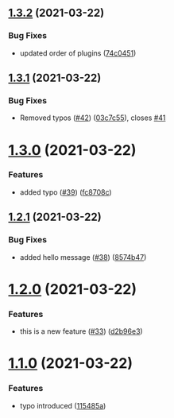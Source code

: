 ## [1.3.2](https://github.com/daylesalmon/gh-action-test-repo/compare/v1.3.1...v1.3.2) (2021-03-22)


### Bug Fixes

* updated order of plugins ([74c0451](https://github.com/daylesalmon/gh-action-test-repo/commit/74c0451bc9496f9e2c6b3d95ddd46d01e251da6b))

## [1.3.1](https://github.com/daylesalmon/gh-action-test-repo/compare/v1.3.0...v1.3.1) (2021-03-22)


### Bug Fixes

* Removed typos ([#42](https://github.com/daylesalmon/gh-action-test-repo/issues/42)) ([03c7c55](https://github.com/daylesalmon/gh-action-test-repo/commit/03c7c55a60be2cfef2eab2bb37d41fec12922080)), closes [#41](https://github.com/daylesalmon/gh-action-test-repo/issues/41)

# [1.3.0](https://github.com/daylesalmon/gh-action-test-repo/compare/v1.2.1...v1.3.0) (2021-03-22)


### Features

* added typo ([#39](https://github.com/daylesalmon/gh-action-test-repo/issues/39)) ([fc8708c](https://github.com/daylesalmon/gh-action-test-repo/commit/fc8708cfd9d15ddd8d477963abbd8fa15c9061c3))

## [1.2.1](https://github.com/daylesalmon/gh-action-test-repo/compare/v1.2.0...v1.2.1) (2021-03-22)


### Bug Fixes

* added hello message ([#38](https://github.com/daylesalmon/gh-action-test-repo/issues/38)) ([8574b47](https://github.com/daylesalmon/gh-action-test-repo/commit/8574b47a40537f086ca24c45f964001e11c04cff))

# [1.2.0](https://github.com/daylesalmon/gh-action-test-repo/compare/v1.1.0...v1.2.0) (2021-03-22)


### Features

* this is a new feature ([#33](https://github.com/daylesalmon/gh-action-test-repo/issues/33)) ([d2b96e3](https://github.com/daylesalmon/gh-action-test-repo/commit/d2b96e3ff1a56a2dc377cb1d88179324a3421218))

# [1.1.0](https://github.com/daylesalmon/gh-action-test-repo/compare/v1.0.5...v1.1.0) (2021-03-22)


### Features

* typo introduced ([115485a](https://github.com/daylesalmon/gh-action-test-repo/commit/115485ae233ca0a330f4c7ee46779ab5407ed079))
